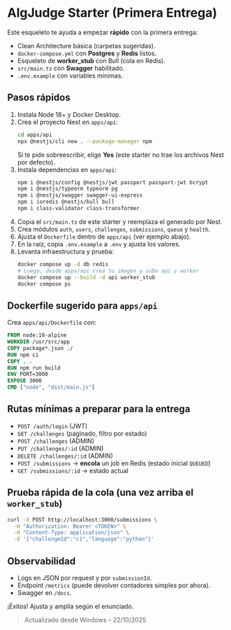# AlgJudge Starter (Primera Entrega)

Este esqueleto te ayuda a empezar **rápido** con la primera entrega:
- Clean Architecture básica (carpetas sugeridas).
- `docker-compose.yml` con **Postgres** y **Redis** listos.
- Esqueleto de **worker_stub** con Bull (cola en Redis).
- `src/main.ts` con **Swagger** habilitado.
- `.env.example` con variables mínimas.

## Pasos rápidos
1) Instala Node 18+ y Docker Desktop.
2) Crea el proyecto Nest en `apps/api`:
   ```bash
   cd apps/api
   npx @nestjs/cli new . --package-manager npm
   ```
   Si te pide sobreescribir, elige **Yes** (este starter no trae los archivos Nest por defecto).
3) Instala dependencias en `apps/api`:
   ```bash
   npm i @nestjs/config @nestjs/jwt passport passport-jwt bcrypt
   npm i @nestjs/typeorm typeorm pg
   npm i @nestjs/swagger swagger-ui-express
   npm i ioredis @nestjs/bull bull
   npm i class-validator class-transformer
   ```
4) Copia el `src/main.ts` de este starter y reemplaza el generado por Nest.
5) Crea módulos `auth`, `users`, `challenges`, `submissions`, `queue` y `health`.
6) Ajusta el `Dockerfile` dentro de `apps/api` (ver ejemplo abajo).
7) En la raíz, copia `.env.example` a `.env` y ajusta los valores.
8) Levanta infraestructura y prueba:
   ```bash
   docker compose up -d db redis
   # Luego, desde apps/api crea tu imagen y sube api y worker
   docker compose up --build -d api worker_stub
   docker compose ps
   ```

## Dockerfile sugerido para `apps/api`
Crea `apps/api/Dockerfile` con:
```Dockerfile
FROM node:18-alpine
WORKDIR /usr/src/app
COPY package*.json ./
RUN npm ci
COPY . .
RUN npm run build
ENV PORT=3000
EXPOSE 3000
CMD ["node", "dist/main.js"]
```

## Rutas mínimas a preparar para la entrega
- `POST /auth/login` (JWT)
- `GET /challenges` (paginado, filtro por estado)
- `POST /challenges` (ADMIN)
- `PUT /challenges/:id` (ADMIN)
- `DELETE /challenges/:id` (ADMIN)
- `POST /submissions` → **encola** un job en Redis (estado inicial `QUEUED`)
- `GET /submissions/:id` → estado actual

## Prueba rápida de la cola (una vez arriba el `worker_stub`)
```bash
curl -X POST http://localhost:3000/submissions \
  -H "Authorization: Bearer <TOKEN>" \
  -H "Content-Type: application/json" \
  -d '{"challengeId":"c1","language":"python"}'
```

## Observabilidad
- Logs en JSON por request y por `submissionId`.
- Endpoint `/metrics` (puede devolver contadores simples por ahora).
- Swagger en `/docs`.

¡Éxitos! Ajusta y amplía según el enunciado.

> Actualizado desde Windows – 22/10/2025

